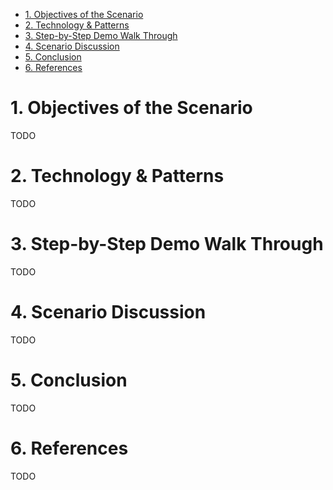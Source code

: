 
- [1. Objectives of the Scenario](#1-objectives-of-the-scenario)
- [2. Technology & Patterns](#2-technology--patterns)
- [3. Step-by-Step Demo Walk Through](#3-step-by-step-demo-walk-through)
- [4. Scenario Discussion](#4-scenario-discussion)
- [5. Conclusion](#5-conclusion)
- [6. References](#6-references)

# 1. Objectives of the Scenario

TODO

# 2. Technology & Patterns

TODO

# 3. Step-by-Step Demo Walk Through

TODO

# 4. Scenario Discussion

TODO

# 5. Conclusion

TODO

# 6. References

TODO